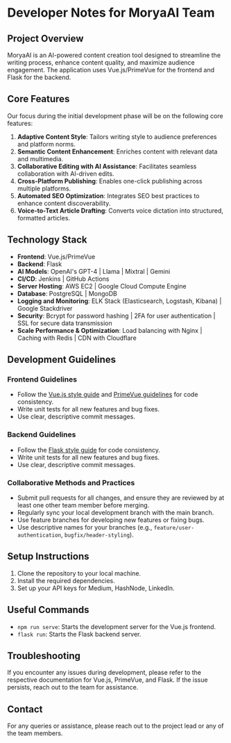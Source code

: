 # Developer Notes for MoryaAI Team

## Project Overview

MoryaAI is an AI-powered content creation tool designed to streamline the writing process, enhance content quality, and maximize audience engagement. The application uses Vue.js/PrimeVue for the frontend and Flask for the backend.

## Core Features

Our focus during the initial development phase will be on the following core features:

1. **Adaptive Content Style**: Tailors writing style to audience preferences and platform norms.
2. **Semantic Content Enhancement**: Enriches content with relevant data and multimedia.
3. **Collaborative Editing with AI Assistance**: Facilitates seamless collaboration with AI-driven edits.
4. **Cross-Platform Publishing**: Enables one-click publishing across multiple platforms.
5. **Automated SEO Optimization**: Integrates SEO best practices to enhance content discoverability.
6. **Voice-to-Text Article Drafting**: Converts voice dictation into structured, formatted articles.

## Technology Stack

- **Frontend**: Vue.js/PrimeVue
- **Backend**: Flask
- **AI Models**: OpenAI's GPT-4 | Llama | Mixtral | Gemini
- **CI/CD**: Jenkins | GitHub Actions
- **Server Hosting**: AWS EC2 | Google Cloud Compute Engine
- **Database**: PostgreSQL | MongoDB
- **Logging and Monitoring**: ELK Stack (Elasticsearch, Logstash, Kibana) | Google Stackdriver
- **Security**: Bcrypt for password hashing | 2FA for user authentication | SSL for secure data transmission
- **Scale Performance & Optimization**: Load balancing with Nginx | Caching with Redis | CDN with Cloudflare

## Development Guidelines

### Frontend Guidelines

- Follow the [Vue.js style guide](https://vuejs.org/v2/style-guide/) and [PrimeVue guidelines](https://primevue.org/) for code consistency.
- Write unit tests for all new features and bug fixes.
- Use clear, descriptive commit messages.

### Backend Guidelines

- Follow the [Flask style guide](https://flask.palletsprojects.com/en/3.0.x/styleguide/) for code consistency.
- Write unit tests for all new features and bug fixes.
- Use clear, descriptive commit messages.

### Collaborative Methods and Practices

- Submit pull requests for all changes, and ensure they are reviewed by at least one other team member before merging.
- Regularly sync your local development branch with the main branch.
- Use feature branches for developing new features or fixing bugs.
- Use descriptive names for your branches (e.g., `feature/user-authentication`, `bugfix/header-styling`).

## Setup Instructions

1. Clone the repository to your local machine.
2. Install the required dependencies.
3. Set up your API keys for Medium, HashNode, LinkedIn.

## Useful Commands

- `npm run serve`: Starts the development server for the Vue.js frontend.
- `flask run`: Starts the Flask backend server.

## Troubleshooting

If you encounter any issues during development, please refer to the respective documentation for Vue.js, PrimeVue, and Flask. If the issue persists, reach out to the team for assistance.

## Contact

For any queries or assistance, please reach out to the project lead or any of the team members.
